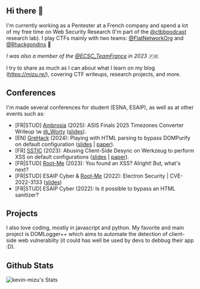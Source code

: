 ## Hi there 👋

I'm currently working as a Pentester at a French company and spend a lot of my free time on Web Security Research (I'm part of the [@ctbbpodcast](https://x.com/ctbbpodcast) research lab).
I play CTFs mainly with two teams: [@FlatNetworkOrg](https://x.com/FlatNetworkOrg) and [@Rhackgondins](https://x.com/Rhackgondins) 🦦

*I was also a member of the [@ECSC_TeamFrance](https://x.com/ECSC_TeamFrance) in 2023 🇫🇷.*

I try to share as much as I can about what I learn on my blog (https://mizu.re/), covering CTF writeups, research projects, and more.

## Conferences

I'm made several conferences for student (ESNA, ESAIP), as well as at other events such as:

* [FR|STUD] [Ambrosia](https://esnhack.fr/events/ambrosia-2025/) (2025): ASIS Finals 2025 Timezones Converter Writeup \w [@_Worty](https://x.com/_worty) ([slides](https://slides.com/kevin-mizu/ambrosia-2025-writeup-asis-finales-2025-timezones-converter-writeup-timezones-converter-writeup)).
* [EN] [GreHack](https://grehack.fr/) (2024): Playing with HTML parsing to bypass DOMPurify on default configuration ([slides](https://slides.com/kevin-mizu/grehack-2024-playing-with-html-parsing-to-bypass-dompurify-on-default-configuration) | [paper](https://mizu.re/post/exploring-the-dompurify-library-bypasses-and-fixes)).
* [FR] [SSTIC](https://www.sstic.org/) (2023): Abusing Client-Side Desync on Werkzeug to perform XSS on default configurations ([slides](https://slides.com/kevin-mizu/sstic-2023-abusing-client-side-desync-on-werkzeug-cve-2022-29361) | [paper](https://mizu.re/post/abusing-client-side-desync-on-werkzeug)).
* [FR|STUD] [Root-Me](https://www.root-me.org/) (2023): You found an XSS? Alright! But, what's next?
* [FR|STUD] ESAIP Cyber & [Root-Me](https://www.root-me.org/) (2022): Electron Security | CVE-2022-3133 ([slides](https://slides.com/kevin-mizu/electron-cve-2022-3133))
* [FR|STUD] ESAIP Cyber (2022): Is it possible to bypass an HTML sanitizer?

## Projects

I also love coding, mostly in javascript and python. My favorite and main project is DOMLogger++ which aims to automate the detection of client-side web vulnerabilty (it could has well be used by devs to debbug their app :D).

## Github Stats

![kevin-mizu's Stats](https://github-readme-stats.vercel.app/api?username=kevin-mizu&theme=tokyonight&show_icons=true&hide_border=true&count_private=true)
